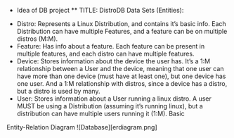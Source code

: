 * Idea of DB project
** TITLE: DistroDB
Data Sets (Entities):

 - Distro: Represents a Linux Distribution, and contains it’s basic info. Each Distribution can have multiple Features, and a feature can be on multiple distros (M:M).
 - Feature: Has info about a feature. Each feature can be present in multiple features, and each distro can have multiple features.
 - Device:  Stores information about the device the user has. It’s a 1:M relationship between a User and the device, meaning that one user can have more than one device (must have at least one), but one device has one user. And a 1:M relationship with distros, since a device has a distro, but a distro is used by many.
 - User: Stores information about a User running a linux distro. A user MUST be using a Distribution (assuming it’s running linux), but a distribution can have multiple users running it (1:M).
Basic 

Entity-Relation Diagram
![Database][erdiagram.png]
